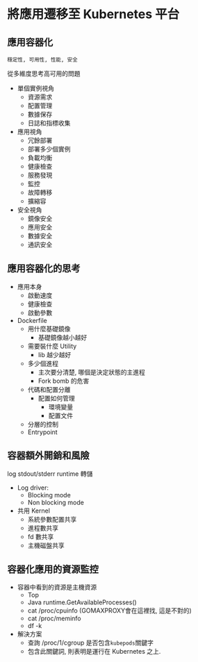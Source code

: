 # 將應用遷移至 Kubernetes 平台

## 應用容器化

`穩定性, 可用性, 性能, 安全`

從多維度思考高可用的問題

- 單個實例視角
  - 資源需求
  - 配置管理
  - 數據保存
  - 日誌和指標收集
- 應用視角
  - 冗餘部署
  - 部署多少個實例
  - 負載均衡
  - 健康檢查
  - 服務發現
  - 監控
  - 故障轉移
  - 擴縮容
- 安全視角
  - 鏡像安全
  - 應用安全
  - 數據安全
  - 通訊安全

## 應用容器化的思考

- 應用本身
  - 啟動速度
  - 健康檢查
  - 啟動參數
- Dockerfile
  - 用什麼基礎鏡像
    - 基礎鏡像越小越好
  - 需要裝什麼 Utility
    - lib 越少越好
  - 多少個進程
    - 主次要分清楚, 哪個是決定狀態的主進程
    - Fork bomb 的危害
  - 代碼和配置分離
    - 配置如何管理
      - 環境變量  
      - 配置文件
  - 分層的控制
  - Entrypoint

## 容器額外開銷和風險

log stdout/stderr runtime 轉儲

- Log driver:
  - Blocking mode
  - Non blocking mode
- 共用 Kernel
  - 系統參數配置共享
  - 進程數共享
  - fd 數共享
  - 主機磁盤共享

## 容器化應用的資源監控

- 容器中看到的資源是主機資源
  - Top
  - Java runtime.GetAvailableProcesses()
  - cat /proc/cpuinfo (GOMAXPROXY會在這裡找, 這是不對的)
  - cat /proc/meminfo
  - df -k
- 解決方案
  - 查詢 /proc/1/cgroup 是否包含`kubepods`關鍵字
  - 包含此關鍵詞, 則表明是運行在 Kubernetes 之上.

